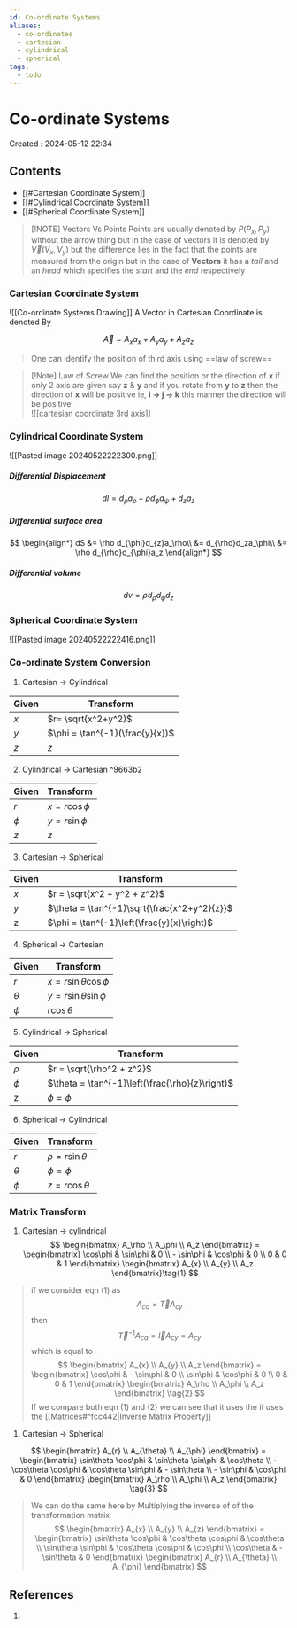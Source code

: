 ```yaml
---
id: Co-ordinate Systems
aliases:
  - co-ordinates
  - cartesian
  - cylindrical
  - spherical
tags:
  - todo
---
```


# Co-ordinate Systems

Created : 2024-05-12 22:34

## Contents

- [[#Cartesian Coordinate System]]
- [[#Cylindrical Coordinate System]]
- [[#Spherical Coordinate System]]

> [!NOTE] Vectors Vs Points
> Points are usually denoted by $P(P_{x},P_{y})$ without the arrow thing but in the case of vectors it is denoted by $\overrightarrow V(V_{x}, V_{y})$ but the difference lies in the fact that the points are measured from the origin but in the case of **Vectors** it has a _tail_ and an _head_ which specifies the _start_ and the _end_ respectively

### Cartesian Coordinate System

![[Co-ordinate Systems Drawing]]
A Vector in Cartesian Coordinate is denoted By

$$
\overrightarrow A = A_xa_{x}+ A_ya_{y}+ A_{z}a_z
$$

> One can identify the position of third axis using ==law of screw== 

> [!Note] Law of Screw 
> We can find the position or the direction of **x** if only 2 axis are given say **z** & **y**
> and if you rotate from **y** to **z** then the direction of **x** will be positive ie, **i -> j -> k** this manner the direction will be positive  
![[cartesian coordinate 3rd axis]]

### Cylindrical Coordinate System
![[Pasted image 20240522222300.png]]
##### Differential Displacement
$$
dl = d_{\rho} a_{\rho} + \rho d_{\phi}a_{\psi} + d_{z}a_z
$$
##### Differential surface area
$$
\begin{align*}
dS &= \rho d_{\phi}d_{z}a_\rho\\
&= d_{\rho}d_za_\phi\\
&= \rho d_{\rho}d_{\phi}a_z
\end{align*}
$$
##### Differential volume
$$
dv= \rho d_{\rho}d_{\phi}d_z 
$$
### Spherical Coordinate System
![[Pasted image 20240522222416.png]]

### Co-ordinate System Conversion

1. Cartesian -> Cylindrical

| Given | Transform                        |
| ----- | -------------------------------- |
| $x$   | $r= \sqrt{x^2+y^2}$              |
| $y$   | $\phi  = \tan^{-1}(\frac{y}{x})$ |
| $z$   | $z$                              |

2. Cylindrical -> Cartesian ^9663b2

| Given  | Transform        |
| ------ | ---------------- |
| $r$    | $x=r\cos \phi$   |
| $\phi$ | $y= r \sin \phi$ |
| $z$    | $z$              |

3. Cartesian -> Spherical

| Given | Transform                                    |
| ----- | -------------------------------------------- |
| $x$   | $r = \sqrt{x^2 + y^2 + z^2}$                 |
| $y$   | $\theta = \tan^{-1}\sqrt{\frac{x^2+y^2}{z}}$ |
| z     | $\phi = \tan^{-1}\left(\frac{y}{x}\right)$   |

4. Spherical -> Cartesian

| Given    | Transform                     |
| -------- | ----------------------------- |
| $r$      | $x = r \sin \theta \cos \phi$ |
| $\theta$ | $y= r\sin \theta \sin \phi$   |
| $\phi$   | $r \cos \theta$               |

5. Cylindrical -> Spherical

| Given  | Transform                                       |
| ------ | ----------------------------------------------- |
| $\rho$ | $r = \sqrt{\rho^2 + z^2}$                       |
| $\phi$ | $\theta = \tan^{-1}\left(\frac{\rho}{z}\right)$ |
| z      | $\phi = \phi$                                   |

6. Spherical -> Cylindrical

| Given    | Transform             |
| -------- | --------------------- |
| $r$      | $\rho = r\sin \theta$ |
| $\theta$ | $\phi = \phi$         |
| $\phi$   | $z = r \cos \theta$   |


### Matrix Transform 

1. Cartesian -> cylindrical 
$$
\begin{bmatrix}
A_\rho  \\ A_\phi \\ A_z
\end{bmatrix} = \begin{bmatrix}
\cos\phi & \sin\phi & 0 \\ - \sin\phi & \cos\phi & 0  \\ 0 & 0 & 1
\end{bmatrix}
\begin{bmatrix}
A_{x} \\ A_{y}  \\ A_z 
\end{bmatrix}\tag{1}
$$
>if we consider eqn $(1)$ as 
>$$
A_{ca} = \overrightarrow T A_{cy}
>$$
>then 
>$$
\overrightarrow T^{-1} A_{ca} = \overrightarrow I A_{cy} = A_{cy}
>$$
>which is equal to 
>$$
\begin{bmatrix}
A_{x} \\ A_{y}  \\ A_z 
\end{bmatrix}
= \begin{bmatrix}
\cos\phi & - \sin\phi & 0 \\ \sin\phi & \cos\phi & 0  \\ 0 & 0 & 1
\end{bmatrix}
\begin{bmatrix}
A_\rho  \\ A_\phi \\ A_z
\end{bmatrix} 
\tag{2}
>$$
> If we compare both eqn $(1)$ and $(2)$ we can see that it uses the it uses the [[Matrices#^fcc442|Inverse Matrix Property]] 

1. Cartesian -> Spherical 

$$
\begin{bmatrix}
A_{r} \\ A_{\theta}  \\ A_{\phi} 
\end{bmatrix}
= \begin{bmatrix}
\sin\theta \cos\phi & \sin\theta \sin\phi & \cos\theta \\ - \cos\theta \cos\phi  & \cos\theta \sin\phi  & - \sin\theta  \\ - \sin\phi  & \cos\phi & 0
\end{bmatrix}
\begin{bmatrix}
A_\rho  \\ A_\phi \\ A_z
\end{bmatrix} 
\tag{3}
$$
> We can do the same here by Multiplying the inverse of of the transformation matrix 
>$$
\begin{bmatrix} A_{x} \\ A_{y} \\ A_{z}  
\end{bmatrix}
= 
\begin{bmatrix} \sin\theta \cos\phi & \cos\theta \cos\phi & \cos\theta  \\ \sin\theta \sin\phi & \cos\theta \cos\phi & \cos\phi  \\  \cos\theta & - \sin\theta & 0  \end{bmatrix} \begin{bmatrix} A_{r} \\ A_{\theta} \\ A_{\phi} \end{bmatrix}
>$$

## References
   
1.
